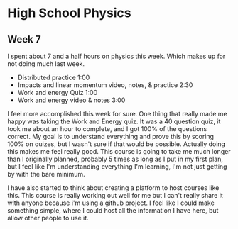 # High School Physics

## Week 7

I spent about 7 and a half hours on physics this week. Which makes up for not doing much last week.

* Distributed practice 1:00
* Impacts and linear momentum video, notes, & practice 2:30
* Work and energy Quiz 1:00
* Work and energy video & notes 3:00

I feel more accomplished this week for sure. One thing that really made me happy was taking the Work and Energy quiz. It was a 40 question quiz, it took me about an hour to complete, and I got 100% of the questions correct. My goal is to understand everything and prove this by scoring 100% on quizes, but I wasn't sure if that would be possible. Actually doing this makes me feel really good. This course is going to take me much longer than I originally planned, probably 5 times as long as I put in my first plan, but I feel like I'm understanding everything I'm learning, I'm not just getting by with the bare minimum.

I have also started to think about creating a platform to host courses like this. This course is really working out well for me but I can't really share it with anyone because i'm using a github project. I feel like I could make something simple, where I could host all the information I have here, but allow other people to use it.